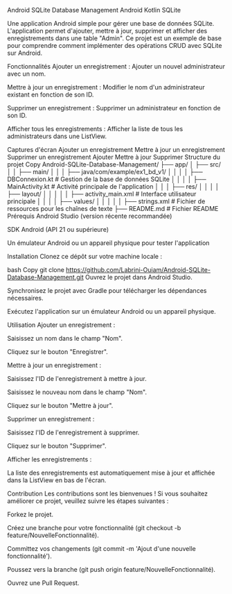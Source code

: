 Android SQLite Database Management
Android
Kotlin
SQLite

Une application Android simple pour gérer une base de données SQLite. L'application permet d'ajouter, mettre à jour, supprimer et afficher des enregistrements dans une table "Admin". Ce projet est un exemple de base pour comprendre comment implémenter des opérations CRUD avec SQLite sur Android.

Fonctionnalités
Ajouter un enregistrement : Ajouter un nouvel administrateur avec un nom.

Mettre à jour un enregistrement : Modifier le nom d'un administrateur existant en fonction de son ID.

Supprimer un enregistrement : Supprimer un administrateur en fonction de son ID.

Afficher tous les enregistrements : Afficher la liste de tous les administrateurs dans une ListView.

Captures d'écran
Ajouter un enregistrement	Mettre à jour un enregistrement	Supprimer un enregistrement
Ajouter	Mettre à jour	Supprimer
Structure du projet
Copy
Android-SQLite-Database-Management/
├── app/
│   ├── src/
│   │   ├── main/
│   │   │   ├── java/com/example/ex1_bd_v1/
│   │   │   │   ├── DBConnexion.kt       # Gestion de la base de données SQLite
│   │   │   │   ├── MainActivity.kt      # Activité principale de l'application
│   │   │   ├── res/
│   │   │   │   ├── layout/
│   │   │   │   │   ├── activity_main.xml # Interface utilisateur principale
│   │   │   │   ├── values/
│   │   │   │   │   ├── strings.xml       # Fichier de ressources pour les chaînes de texte
├── README.md                             # Fichier README
Prérequis
Android Studio (version récente recommandée)

SDK Android (API 21 ou supérieure)

Un émulateur Android ou un appareil physique pour tester l'application

Installation
Clonez ce dépôt sur votre machine locale :

bash
Copy
git clone https://github.com/Labrini-Ouiam/Android-SQLite-Database-Management.git
Ouvrez le projet dans Android Studio.

Synchronisez le projet avec Gradle pour télécharger les dépendances nécessaires.

Exécutez l'application sur un émulateur Android ou un appareil physique.

Utilisation
Ajouter un enregistrement :

Saisissez un nom dans le champ "Nom".

Cliquez sur le bouton "Enregistrer".

Mettre à jour un enregistrement :

Saisissez l'ID de l'enregistrement à mettre à jour.

Saisissez le nouveau nom dans le champ "Nom".

Cliquez sur le bouton "Mettre à jour".

Supprimer un enregistrement :

Saisissez l'ID de l'enregistrement à supprimer.

Cliquez sur le bouton "Supprimer".

Afficher les enregistrements :

La liste des enregistrements est automatiquement mise à jour et affichée dans la ListView en bas de l'écran.

Contribution
Les contributions sont les bienvenues ! Si vous souhaitez améliorer ce projet, veuillez suivre les étapes suivantes :

Forkez le projet.

Créez une branche pour votre fonctionnalité (git checkout -b feature/NouvelleFonctionnalité).

Committez vos changements (git commit -m 'Ajout d'une nouvelle fonctionnalité').

Poussez vers la branche (git push origin feature/NouvelleFonctionnalité).

Ouvrez une Pull Request.
